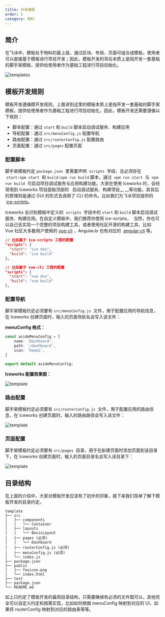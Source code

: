 ```yaml
---
title: 开发模板
order: 5
category: 物料
---
```


## 简介

在飞冰中，模板处于物料的最上层，通过区块、布局、页面可组合成模板，使用者可以直接基于模板进行项目开发；因此，模板开发的背后本质上是指开发一套基础的脚手架模板，提供给使用者作为基础工程进行项目初始化。

![templates](https://cdn.nlark.com/lark/0/2018/png/71071/1543805991182-68f85b6d-c26a-4793-b4c4-b5565292e9b0.png)

## 模板开发规则

模板开发遵循模开发规则，上面讲到这里的模板本质上是指开发一套基础的脚手架模板，提供给使用者作为基础工程进行项目初始化，因此，模板开发还需要遵循以下规则：

- 脚本配置：通过 `start` 和 `build` 脚本启动调试服务、构建应用
- 导航配置：通过 `src/menuConfig.js` 配置导航
- 路由配置：通过 `src/routerConfig.js` 配置路由
- 页面配置：通过 `src/pages` 配置页面

### 配置**脚本**

脚手架模板约定 `package.json`  里需要声明  `scripts`  字段，且必须存在  `start:npm start`  和 `build:npm run build` 脚本，通过  `npm run start`  与  `npm run build`  可启动项目调试服务与应用构建功能。大家在使用 Iceworks 时，会经常用到 Iceworks 项目面板顶部的   启动调试服务、构建项目\_\_ \_\_等功能，其背后的原理则是通过 GUI 的形式去调用了 CLI 的命令。比如我们为飞冰项目提供的  [ice-scripts](https://github.com/alibaba/ice/tree/master/tools/ice-scripts)。

Iceworks 会识别模板中定义的  `scripts`  字段中的 `start` 和 `build` 脚本启动调试服务、构建应用。在自定义模板中，我们推荐你使用 ice-scripts，  当然，你也可以自己去实现一个完整的项目构建工具，或者使用社区开源的构建工具，比如 Vue 社区大多数用户使用的 [vue-cli](https://github.com/vuejs/vue-cli) ，AngularJs 也有对应的  [angular-cli](https://github.com/angular/angular-cli) 等。

```json
// 比如基于 ice-scripts 工程的配置
"scripts": {
  "start": "ice dev",
  "build": "ice build"
},

// 比如基于 vue-cli 工程的配置
"scripts": {
  "start": "vue dev",
  "build": "vue build"
},
```

### 配置导航

脚手架模板约定必须要有 `src/menuConfig.js`  文件，用于配置应用的导航信息，在 Iceworks 创建页面时，输入的页面导航名会写入该文件：

**menuConfig 格式：**

```javascript
const asideMenuConfig = [
    name: 'Dashboard',
    path: '/dashboard',
    icon: 'home2',
]

export default asideMenuConfig;
```

**Iceworks 配置效果图：**

![template](https://cdn.nlark.com/lark/0/2018/png/71071/1543817452170-0d63bc07-4bb8-481b-8226-3b1b6efe089d.png)

### 路由配置

脚手架模板约定必须要有 `src/routerConfig.js`  文件，用于配置应用的路由信息，在 Iceworks 创建页面时，输入的路由路径会写入该文件：

![template](https://cdn.nlark.com/lark/0/2018/png/71071/1543818100357-a885fa26-4b9c-4019-b243-af522d5d8c71.png)

### 页面配置

脚手架模板约定必须要有 `src/pages`  目录，用于在新建页面时添加页面到该目录下，在 Iceworks 创建页面时，输入的页面目录名会写入该目录下：

![template](https://cdn.nlark.com/lark/0/2018/png/71071/1543818162318-63fb9c44-7228-4928-bbbf-d963b20c966c.png)

## 目录结构

在上面的介绍中，大家对模板开发应该有了初步的印象，接下来我们简单了解下模板开发的目录约定。

```makedown
template
├── src
│   ├── components
│   |   └── Container
│   ├── layouts
│   |   └── BasicLayout
│   ├── pages (必须)
│   |   └── Dashboard
│   ├── routerConfig.js (必须)
│   ├── menuConfig.js (必须)
│   └── index.js
├── package.json
├── public
|   ├── favicon.png
|   └── index.html
├── test
├── package.json
└── README.md
```

如上只约定了模板开发的最简目录结构，只需要确保有必须的文件既可以，其他完全可以自定义约定和按需实现，比如如何根据 menuConfig 映射到对应的 UI，如果将 routerConfig 映射到对应的路由表等等。
